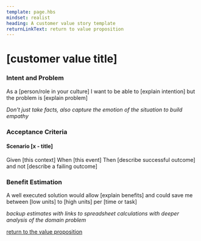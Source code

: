 ```yaml
---
template: page.hbs
mindset: realist
heading: A customer value story template
returnLinkText: return to value proposition
---
```


# [customer value title]


### Intent and Problem

As a [person/role in your culture] I want to be able to [explain intention] but the problem is [explain problem]

*Don't just take facts, also capture the emotion of the situation to build empathy*

### Acceptance Criteria

#### Scenario [x - title]

Given [this context]
When [this event]
Then [describe successful outcome]
and not [describe a failing outcome]


### Benefit Estimation

A well executed solution would allow [explain benefits]
and could save me between [low units] to [high units] per [time or task]

*backup estimates with links to spreadsheet calculations with deeper analysis of the domain problem*


[return to the value proposition](../the-value-proposition)

